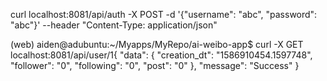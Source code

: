 


curl localhost:8081/api/auth -X POST -d '{"username": "abc", "password": "abc"}' --header "Content-Type: application/json"



(web) aiden@adubuntu:~/Myapps/MyRepo/ai-weibo-app$ curl -X GET localhost:8081/api/user/1{
  "data": {
    "creation_dt": "1586910454.1597748", 
    "follower": "0", 
    "following": "0", 
    "post": "0"
  }, 
  "message": "Success"
}